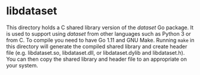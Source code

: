 
# libdataset

This directory holds a C shared library version of the _dataset_ Go 
package. It is used to support using _dataset_ from other languages 
such as Python 3 or from C. To compile you need to have Go 1.11 and 
GNU Make. Running `make` in this directory will generate the compiled 
shared library and create header file (e.g. libdataset.so, libdataset.dll, 
or libdataset.dylib and libdataset.h).  You can then copy the shared 
library and header file to an appropriate on your system.

